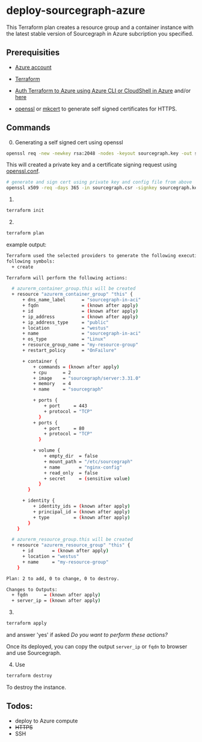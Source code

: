 # deploy-sourcegraph-azure

This Terraform plan creates a resource group and a container instance with the latest stable version of Sourcegraph in Azure subcription you specified.

## Prerequisities

- [Azure account](https://azure.microsoft.com/en-us/free/)
- [Terraform](https://www.terraform.io/downloads.html)
- [Auth Terraform to Azure using Azure CLI or CloudShell in Azure](https://docs.microsoft.com/en-us/azure/developer/terraform/get-started-cloud-shell-bash?tabs=bash#5-authenticate-terraform-to-azure) and/or [here](https://registry.terraform.io/providers/hashicorp/azurerm/latest/docs/guides/azure_cli)

- [openssl](https://www.openssl.org/) or [mkcert](https://github.com/FiloSottile/mkcert) to generate self signed certificates for HTTPS.

## Commands

0. Generating a self signed cert using openssl

```bash
openssl req -new -newkey rsa:2048 -nodes -keyout sourcegraph.key -out sourcegraph.csr -config openssl.conf
```

This will created a private key and a certificate signing request using [openssl.conf](./openssl.conf).

```bash
# generate and sign cert using private key and config file from above
openssl x509 -req -days 365 -in sourcegraph.csr -signkey sourcegraph.key -out sourcegraph.crt -extfile openssl.conf -extensions req_ext
```

1.

```bash
terraform init
```

2.

```bash
terraform plan
```

example output:

```bash
Terraform used the selected providers to generate the following execution plan. Resource actions are indicated with the
following symbols:
  + create

Terraform will perform the following actions:

  # azurerm_container_group.this will be created
  + resource "azurerm_container_group" "this" {
      + dns_name_label      = "sourcegraph-in-aci"
      + fqdn                = (known after apply)
      + id                  = (known after apply)
      + ip_address          = (known after apply)
      + ip_address_type     = "public"
      + location            = "westus"
      + name                = "sourcegraph-in-aci"
      + os_type             = "Linux"
      + resource_group_name = "my-resource-group"
      + restart_policy      = "OnFailure"

      + container {
          + commands = (known after apply)
          + cpu      = 2
          + image    = "sourcegraph/server:3.31.0"
          + memory   = 4
          + name     = "sourcegraph"

          + ports {
              + port     = 443
              + protocol = "TCP"
            }
          + ports {
              + port     = 80
              + protocol = "TCP"
            }

          + volume {
              + empty_dir  = false
              + mount_path = "/etc/sourcegraph"
              + name       = "nginx-config"
              + read_only  = false
              + secret     = (sensitive value)
            }
        }

      + identity {
          + identity_ids = (known after apply)
          + principal_id = (known after apply)
          + type         = (known after apply)
        }
    }

  # azurerm_resource_group.this will be created
  + resource "azurerm_resource_group" "this" {
      + id       = (known after apply)
      + location = "westus"
      + name     = "my-resource-group"
    }

Plan: 2 to add, 0 to change, 0 to destroy.

Changes to Outputs:
  + fqdn      = (known after apply)
  + server_ip = (known after apply)
```

3.

```bash
terraform apply
```

and answer 'yes' if asked _Do you want to perform these actions?_

Once its deployed, you can copy the output `server_ip` or `fqdn` to browser and use Sourcegraph.

4.  Use

```bash
terraform destroy
```

To destroy the instance.

## Todos:

- deploy to Azure compute
- ~~HTTPS~~
- SSH
